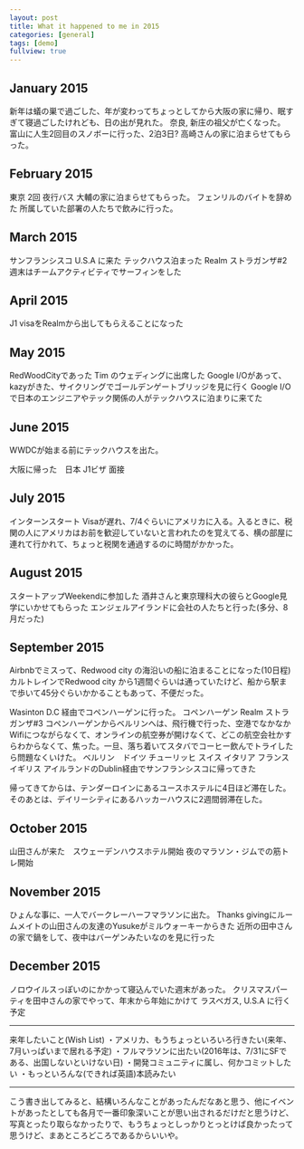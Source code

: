 ```yaml
---
layout: post
title: What it happened to me in 2015
categories: [general]
tags: [demo]
fullview: true
---
```


## January 2015

新年は蟻の巣で過ごした、年が変わってちょっとしてから大阪の家に帰り、眠すぎて寝過ごしたけれども、日の出が見れた。
奈良, 新庄の祖父が亡くなった。
富山に人生2回目のスノボーに行った、2泊3日? 高崎さんの家に泊まらせてもらった。

## February 2015

東京 2回 夜行バス 大輔の家に泊まらせてもらった。
フェンリルのバイトを辞めた 所属していた部署の人たちで飲みに行った。

## March 2015

サンフランシスコ U.S.A に来た
テックハウス泊まった
Realm ストラガンザ#2 週末はチームアクティビティでサーフィンをした

## April 2015

J1 visaをRealmから出してもらえることになった

## May 2015

RedWoodCityであった Tim のウェディングに出席した
Google I/Oがあって、kazyがきた、サイクリングでゴールデンゲートブリッジを見に行く
Google I/Oで日本のエンジニアやテック関係の人がテックハウスに泊まりに来てた 

## June 2015

WWDCが始まる前にテックハウスを出た。

大阪に帰った　日本
J1ビザ 面接

## July 2015

インターンスタート Visaが遅れ、7/4ぐらいにアメリカに入る。入るときに、税関の人にアメリカはお前を歓迎していないと言われたのを覚えてる、横の部屋に連れて行かれて、ちょっと税関を通過するのに時間がかかった。

## August 2015

スタートアップWeekendに参加した
酒井さんと東京理科大の彼らとGoogle見学にいかせてもらった
エンジェルアイランドに会社の人たちと行った(多分、8月だった)

## September 2015

Airbnbでミスって、Redwood city の海沿いの船に泊まることになった(10日程) カルトレインでRedwood city から1週間ぐらいは通っていたけど、船から駅まで歩いて45分ぐらいかかることもあって、不便だった。

Wasinton D.C 経由でコペンハーゲンに行った。
  コペンハーゲン Realm ストラガンザ#3
  コペンハーゲンからベルリンへは、飛行機で行った、空港でなかなかWifiにつながらなくて、オンラインの航空券が開けなくて、どこの航空会社かすらわからなくて、焦った。一旦、落ち着いてスタバでコーヒー飲んでトライしたら問題なくいけた。
  ベルリン　ドイツ
  チューリッヒ スイス
  イタリア
  フランス
  イギリス
アイルランドのDublin経由でサンフランシスコに帰ってきた

帰ってきてからは、テンダーロインにあるユースホステルに4日ほど滞在した。そのあとは、デイリーシティにあるハッカーハウスに2週間弱滞在した。

## October 2015

山田さんが来た　スウェーデンハウスホテル開始
夜のマラソン・ジムでの筋トレ開始

## November 2015

ひょんな事に、一人でバークレーハーフマラソンに出た。
Thanks givingにルームメイトの山田さんの友達のYusukeがミルウォーキーからきた 近所の田中さんの家で鍋をして、夜中はバーゲンみたいなのを見に行った

## December 2015

ノロウイルスっぽいのにかかって寝込んでいた週末があった。
クリスマスパーティを田中さんの家でやって、年末から年始にかけて ラスベガス, U.S.A に行く予定

---

来年したいこと(Wish List)
・アメリカ、もうちょっといろいろ行きたい(来年、7月いっぱいまで居れる予定)
・フルマラソンに出たい(2016年は、7/31にSFである、出国しないといけない日)
・開発コミュニティに属し、何かコミットしたい
・もっといろんな(できれば英語)本読みたい

---

こう書き出してみると、結構いろんなことがあったんだなあと思う、他にイベントがあったとしても各月で一番印象深いことが思い出されるだけだと思うけど、
写真とったり取らなかったりで、もうちょっとしっかりとっとけば良かったって思うけど、まあところどころであるからいいや。
